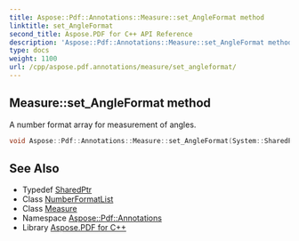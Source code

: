 ```yaml
---
title: Aspose::Pdf::Annotations::Measure::set_AngleFormat method
linktitle: set_AngleFormat
second_title: Aspose.PDF for C++ API Reference
description: 'Aspose::Pdf::Annotations::Measure::set_AngleFormat method. A number format array for measurement of angles in C++.'
type: docs
weight: 1100
url: /cpp/aspose.pdf.annotations/measure/set_angleformat/
---
```

## Measure::set_AngleFormat method


A number format array for measurement of angles.

```cpp
void Aspose::Pdf::Annotations::Measure::set_AngleFormat(System::SharedPtr<Measure::NumberFormatList> value)
```

## See Also

* Typedef [SharedPtr](../../../system/sharedptr/)
* Class [NumberFormatList](../numberformatlist/)
* Class [Measure](../)
* Namespace [Aspose::Pdf::Annotations](../../)
* Library [Aspose.PDF for C++](../../../)
